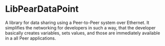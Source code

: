 # LibPearDataPoint
A library for data sharing using a Peer-to-Peer system over Ethernet. It simplifies the networking for developers in such a way, that the developer basically creates variables, sets values, and those are immediately available in a all Peer applications.
